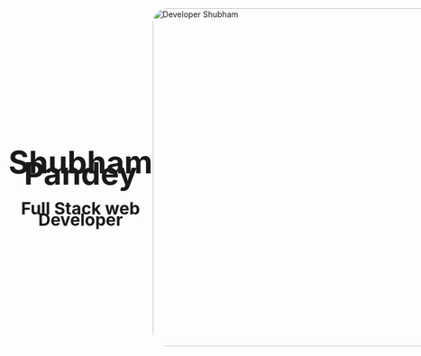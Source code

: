 <div style="display:flex; justify-content: space-evenly; align-items: center; ">
    <div style="line-height: 20px;">
        <h1 align="center" style="font-size:55px ;">Shubham Pandey</h1>
        <h3 align="center" style="font-size:30px ;">Full Stack web Developer</h3>
    </div>
    <div>
        <img align="center" width="100%"  style="width:600px; border-radius: 25px; "  src="https://www.wingstechsolutions.com/wp-content/uploads/2022/03/full-stack-development.gif" alt="Developer Shubham">
    </div>

</div>






<!---
- 👋 Hi, I’m Shubham Pandey
- 👀 I’m interested in learning new things..
- 🌱 I’m currently learning Full Stack Web Development..
- 💞️ I’m looking to collaborate on Youtube Clone..
- 📫 How to reach me ...+918707435856


Shubh596/Shubh596 is a ✨ special ✨ repository because its `README.md` (this file) appears on your GitHub profile.
You can click the Preview link to take a look at your changes.
--->
